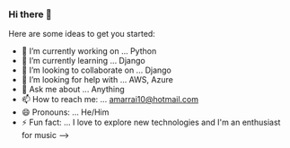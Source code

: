 ### Hi there 👋

Here are some ideas to get you started:

- 🔭 I’m currently working on ... Python
- 🌱 I’m currently learning ... Django
- 👯 I’m looking to collaborate on ... Django
- 🤔 I’m looking for help with ... AWS, Azure
- 💬 Ask me about ... Anything
- 📫 How to reach me: ... amarrai10@hotmail.com
- 😄 Pronouns: ... He/Him
- ⚡ Fun fact: ... I love to explore new technologies and I'm an enthusiast for music
-->
